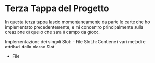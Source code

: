 # Terza Tappa del Progetto

In questa terza tappa lascio momentaneamente da parte le carte che ho implementato precedentemente, e mi concentro principalmente sulla creazione di quello che sarà il campo da gioco.

Implementazione dei singoli Slot:
    - File Slot.h: Contiene i vari metodi e attributi della classe Slot
- File 